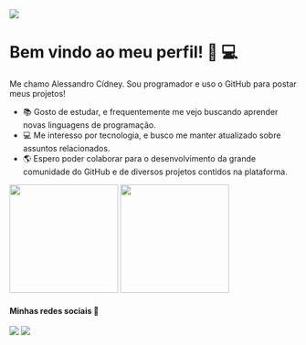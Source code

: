 <img src="https://github.com/alessandroCidney/alessandroCidney/blob/main/Fundo%20README.md.gif" />

# Bem vindo ao meu perfil! :boy: :computer:
Me chamo Alessandro Cídney. Sou programador e uso o GitHub para postar meus projetos!
- :books: Gosto de estudar, e frequentemente me vejo buscando aprender novas linguagens de programação.
- :computer: Me interesso por tecnologia, e busco me manter atualizado sobre assuntos relacionados. 
- :earth_americas: Espero poder colaborar para o desenvolvimento da grande comunidade do GitHub e de diversos projetos contidos na plataforma.

<a href="https://github.com/alessandroCidney"><img src="https://github-readme-stats.vercel.app/api?username=alessandroCidney&count_private=true" height="190" /></a> <a href="https://github.com/alessandroCidney"><img src="https://github-readme-stats.vercel.app/api/top-langs/?username=alessandroCidney&langs_count=8&hide=html,css&layout=compact" height="190" /></a>

#### Minhas redes sociais :iphone:

[<img src="https://img.shields.io/badge/linkedin-%230077B5.svg?&style=for-the-badge&logo=linkedin&logoColor=white" />](https://www.linkedin.com/in/acidn/)  [<img src = "https://img.shields.io/badge/instagram-%23E4405F.svg?&style=for-the-badge&logo=instagram&logoColor=white">](https://www.instagram.com/a_cidn/)
